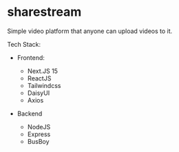 # sharestream
Simple video platform that anyone can upload videos to it.

Tech Stack:
- Frontend:
    - Next.JS 15
    - ReactJS
    - Tailwindcss
    - DaisyUI
    - Axios

- Backend
    - NodeJS
    - Express
    - BusBoy

